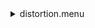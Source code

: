 <details><summary>distortion.menu</summary><blockquote><pre><details><summary>distortion.cbk</summary><blockquote><pre></pre></blockquote></details></pre></blockquote></details>